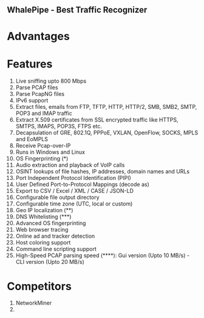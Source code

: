 WhalePipe - Best Traffic Recognizer
---

# Advantages

# Features
1. Live sniffing upto 800 Mbps
2. Parse PCAP files 
3. Parse PcapNG files
4. IPv6 support
5. Extract files, emails from FTP, TFTP, HTTP, HTTP/2, SMB, SMB2, SMTP, POP3 and IMAP traffic
6. Extract X.509 certificates from SSL encrypted traffic like HTTPS, SMTPS, IMAPS, POP3S, FTPS etc.
7. Decapsulation of GRE, 802.1Q, PPPoE, VXLAN, OpenFlow, SOCKS, MPLS and EoMPLS
8. Receive Pcap-over-IP
9. Runs in Windows and Linux
10. OS Fingerprinting (*)
11. Audio extraction and playback of VoIP calls
12. OSINT lookups of file hashes, IP addresses, domain names and URLs
13. Port Independent Protocol Identification (PIPI)
14. User Defined Port-to-Protocol Mappings (decode as)
15. Export to CSV / Excel / XML / CASE / JSON-LD
16. Configurable file output directory
17. Configurable time zone (UTC, local or custom)
18. Geo IP localization (**)
19. DNS Whitelisting (***)
20. Advanced OS fingerprinting
21. Web browser tracing 
22. Online ad and tracker detection
23. Host coloring support
24. Command line scripting support
25. High-Speed PCAP parsing speed (****): Gui version (Upto 10 MB/s) - CLI version (Upto 20 MB/s)

# Competitors
1. NetworkMiner
2. 
